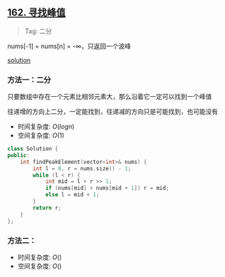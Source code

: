 ## [162. 寻找峰值](https://leetcode.cn/problems/find-peak-element/)

> Tag: 二分

nums[-1] = nums[n] = -∞，只返回一个波峰

[solution](https://leetcode.cn/problems/find-peak-element/solutions/)

### 方法一：二分

只要数组中存在一个元素比相邻元素大，那么沿着它一定可以找到一个峰值

往递增的方向上二分，一定能找到，往递减的方向只是可能找到，也可能没有

* 时间复杂度: ${O(logn)}$
* 空间复杂度: ${O(1)}$
```cpp
class Solution {
public:
    int findPeakElement(vector<int>& nums) {
        int l = 0, r = nums.size() - 1;
        while (l < r) {
            int mid = l + r >> 1;
            if (nums[mid] > nums[mid + 1]) r = mid;
            else l = mid + 1;
        }
        return r;
    }
};
```

### 方法二：
* 时间复杂度: ${O()}$
* 空间复杂度: ${O()}$
```cpp

```